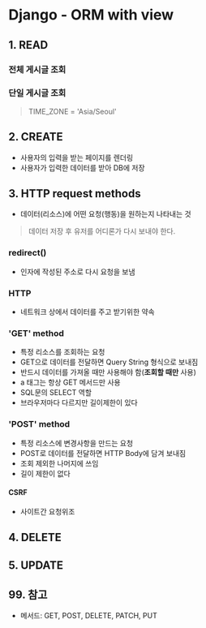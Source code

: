 # Django - ORM with view

## 1. READ
### 전체 게시글 조회

### 단일 게시글 조회

> TIME_ZONE = 'Asia/Seoul'
## 2. CREATE
- 사용자의 입력을 받는 페이지를 렌더링
- 사용자가 입력한 데이터를 받아 DB에 저장

## 3. HTTP request methods
- 데이터(리소스)에 어떤 요청(행동)을 원하는지 나타내는 것

> 데이터 저장 후 유저를 어디론가 다시 보내야 한다.
### redirect()
- 인자에 작성된 주소로 다시 요청을 보냄

### HTTP
- 네트워크 상에서 데이터를 주고 받기위한 약속

### 'GET' method
- 특정 리소스를 조회하는 요청
- GET으로 데이터를 전달하면 Query String 형식으로 보내짐
- 반드시 데이터를 가져올 때만 사용해야 함(**조회할 때만** 사용)
- a 태그는 항상 GET 메서드만 사용
- SQL문의 SELECT 역할
- 브라우저마다 다르지만 길이제한이 있다
### 'POST' method 
- 특정 리소스에 변경사항을 만드는 요청
- POST로 데이터를 전달하면 HTTP Body에 담겨 보내짐
- 조회 제외한 나머지에 쓰임
- 길이 제한이 없다
#### CSRF
- 사이트간 요청위조

## 4. DELETE
## 5. UPDATE
## 99. 참고
- 메서드: GET, POST, DELETE, PATCH, PUT